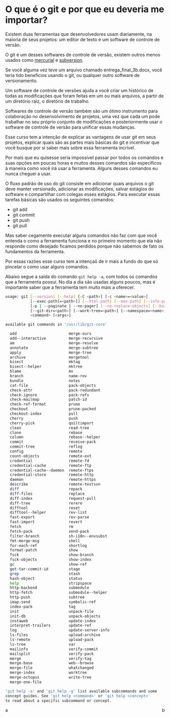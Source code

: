 # O que é o git e por que eu deveria me importar?

Existem duas ferramentas que desenvolvedores usam diariamente, na maioria de 
seus projetos: um editor de texto e um software de controle de versão.

O git é um desses softwares de controle de versão, existem outros menos usados
como [mercurial](https://www.mercurial-scm.org/) e 
[subversion](https://subversion.apache.org/).

Se você alguma vez teve um arquivo chamado entrega_final_3b.docx, você teria
tido beneficios usando o git, ou qualquer outro software de versionamento.

Um software de controle de versões ajuda a você criar um histórico de todas as 
modificações que foram feitas em um ou mais arquivos, a partir de um diretório
raiz, o diretório de trabalho.

Softwares de controle de versão também são um ótimo instrumento para colaboração
no desenvolvimento de projetos, uma vez que cada um pode trabalhar no seu próprio
conjunto de modificações e posteriormente usar o software de controle de versão
para unificar essas mudanças.

Esse curso tem a intenção de explicar as vantagens de usar git em seus projetos,
explicar quais são as partes mais básicas do git e incentivar que você busque
por si saber mais sobre essa ferramenta incrível.

Por mais que eu quisesse seria impossível passar por todos os comandos e suas
opções em poucas horas e muitos desses comandos são específicos à maneira como
você irá usar a ferramenta. Alguns desses comandos eu nunca cheguei a usar.

O fluxo padrão de uso do git consiste em adicionar quais arquivos o git deve 
manter versionado, adicionar as modificações, salvar estágios do software e 
compartilhar com colegas esses estágios. Para executar essas tarefas básicas
são usados os seguintes comandos:

- git add
- git commit
- git push
- git pull 

Mas saber cegamente executar alguns comandos não faz com que você entenda o
como a ferramenta funciona e no primeiro momento que ela não responde como 
desejado ficamos perdidos porque não sabemos de fato os fundamentos da ferramenta.

Por essas razões esse curso tem a intençaõ de ir mais a fundo do que só pincelar
o como usar alguns comandos.

Abaixo segue a saída do comando `git help -a`, com todos os comandos que a 
ferramenta possui. No dia a dia são usadas alguns poucos, mas é importante 
saber que a ferramenta tem muito mais a oferecer.

```sh
usage: git [--version] [--help] [-C <path>] [-c <name>=<value>]
           [--exec-path[=<path>]] [--html-path] [--man-path] [--info-path]
           [-p | --paginate | --no-pager] [--no-replace-objects] [--bare]
           [--git-dir=<path>] [--work-tree=<path>] [--namespace=<name>]
           <command> [<args>]

available git commands in '/usr/lib/git-core'

  add                       merge-ours
  add--interactive          merge-recursive
  am                        merge-resolve
  annotate                  merge-subtree
  apply                     merge-tree
  archive                   mergetool
  bisect                    mktag
  bisect--helper            mktree
  blame                     mv
  branch                    name-rev
  bundle                    notes
  cat-file                  pack-objects
  check-attr                pack-redundant
  check-ignore              pack-refs
  check-mailmap             patch-id
  check-ref-format          prune
  checkout                  prune-packed
  checkout-index            pull
  cherry                    push
  cherry-pick               quiltimport
  clean                     read-tree
  clone                     rebase
  column                    rebase--helper
  commit                    receive-pack
  commit-tree               reflog
  config                    remote
  count-objects             remote-ext
  credential                remote-fd
  credential-cache          remote-ftp
  credential-cache--daemon  remote-ftps
  credential-store          remote-http
  daemon                    remote-https
  describe                  remote-testsvn
  diff                      repack
  diff-files                replace
  diff-index                request-pull
  diff-tree                 rerere
  difftool                  reset
  difftool--helper          rev-list
  fast-export               rev-parse
  fast-import               revert
  fetch                     rm
  fetch-pack                send-pack
  filter-branch             sh-i18n--envsubst
  fmt-merge-msg             shell
  for-each-ref              shortlog
  format-patch              show
  fsck                      show-branch
  fsck-objects              show-index
  gc                        show-ref
  get-tar-commit-id         stage
  grep                      stash
  hash-object               status
  help                      stripspace
  http-backend              submodule
  http-fetch                submodule--helper
  http-push                 subtree
  imap-send                 symbolic-ref
  index-pack                tag
  init                      unpack-file
  init-db                   unpack-objects
  instaweb                  update-index
  interpret-trailers        update-ref
  log                       update-server-info
  ls-files                  upload-archive
  ls-remote                 upload-pack
  ls-tree                   var
  mailinfo                  verify-commit
  mailsplit                 verify-pack
  merge                     verify-tag
  merge-base                web--browse
  merge-file                whatchanged
  merge-index               worktree
  merge-octopus             write-tree
  merge-one-file

'git help -a' and 'git help -g' list available subcommands and some
concept guides. See 'git help <command>' or 'git help <concept>'
to read about a specific subcommand or concept.
```

<div style="display: flex; justify-content: space-between;">
           <span> a </span>
           <span> b </span>
</div>
